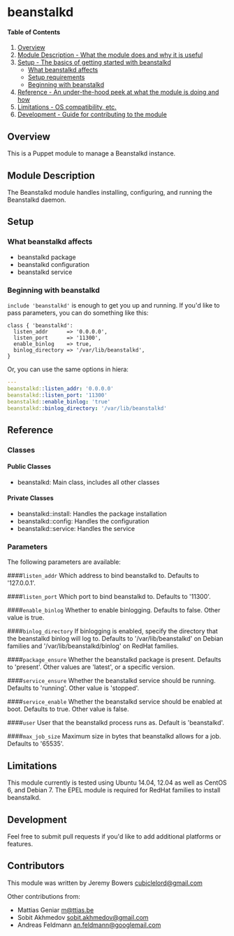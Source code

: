# beanstalkd

#### Table of Contents

1. [Overview](#overview)
2. [Module Description - What the module does and why it is useful](#module-description)
3. [Setup - The basics of getting started with beanstalkd](#setup)
    * [What beanstalkd affects](#what-beanstalkd-affects)
    * [Setup requirements](#setup-requirements)
    * [Beginning with beanstalkd](#beginning-with-beanstalkd)
4. [Reference - An under-the-hood peek at what the module is doing and how](#reference)
5. [Limitations - OS compatibility, etc.](#limitations)
6. [Development - Guide for contributing to the module](#development)

## Overview

This is a Puppet module to manage a Beanstalkd instance.

## Module Description

The Beanstalkd module handles installing, configuring, and running the Beanstalkd daemon.

## Setup

### What beanstalkd affects

* beanstalkd package
* beanstalkd configuration
* beanstalkd service

### Beginning with beanstalkd

`include 'beanstalkd'` is enough to get you up and running. If you'd like to
pass parameters, you can do something like this:

```puppet
class { 'beanstalkd':
  listen_addr      => '0.0.0.0',
  listen_port      => '11300',
  enable_binlog    => true,
  binlog_directory => '/var/lib/beanstalkd',
}
```
Or, you can use the same options in hiera:
```yaml
---
beanstalkd::listen_addr: '0.0.0.0'
beanstalkd::listen_port: '11300'
beanstalkd::enable_binlog: 'true'
beanstalkd::binlog_directory: '/var/lib/beanstalkd'
```

## Reference

### Classes

#### Public Classes

* beanstalkd: Main class, includes all other classes

#### Private Classes

* beanstalkd::install: Handles the package installation
* beanstalkd::config: Handles the configuration
* beanstalkd::service: Handles the service

### Parameters

The following parameters are available:

####`listen_addr`
Which address to bind beanstalkd to. Defaults to '127.0.0.1'.

####`listen_port`
Which port to bind beanstalkd to. Defaults to '11300'.

####`enable_binlog`
Whether to enable binlogging. Defaults to false. Other value is true.

####`binlog_directory`
If binlogging is enabled, specify the directory that the beanstalkd binlog
will log to. Defaults to '/var/lib/beanstalkd' on Debian families and 
'/var/lib/beanstalkd/binlog' on RedHat families.

####`package_ensure`
Whether the beanstalkd package is present. Defaults to 'present'. Other values
are 'latest', or a specific version.

####`service_ensure`
Whether the beanstalkd service should be running. Defaults to 'running'.
Other value is 'stopped'.

####`service_enable`
Whether the beanstalkd service should be enabled at boot. Defaults to
true. Other value is false.

####`user`
User that the beanstalkd process runs as. Default is 'beanstalkd'.

####`max_job_size`
Maximum size in bytes that beanstalkd allows for a job. Defaults to '65535'.

## Limitations

This module currently is tested using Ubuntu 14.04, 12.04 as well as CentOS 6,
and Debian 7. The EPEL module is required for RedHat families to install 
beanstalkd.

## Development

Feel free to submit pull requests if you'd like to add additional platforms or
features.

## Contributors

This module was written by Jeremy Bowers <cubiclelord@gmail.com>

Other contributions from:
- Mattias Geniar <m@ttias.be>
- Sobit Akhmedov <sobit.akhmedov@gmail.com>
- Andreas Feldmann <an.feldmann@googlemail.com>
